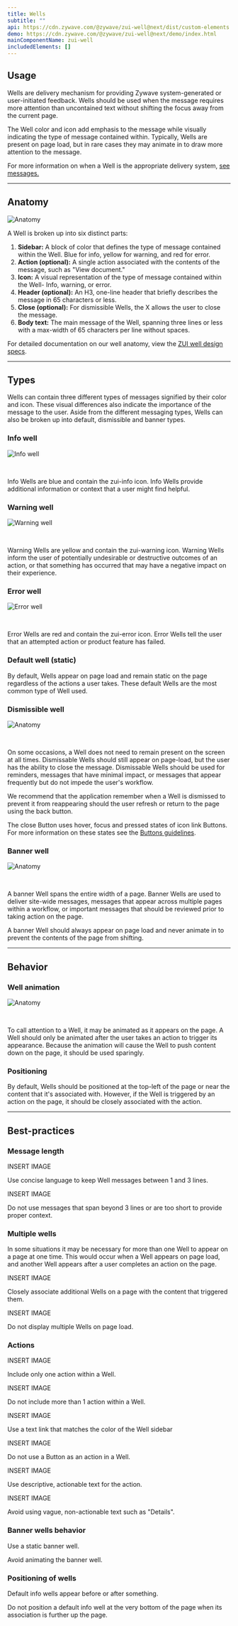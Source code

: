```yaml
---
title: Wells
subtitle: ""
api: https://cdn.zywave.com/@zywave/zui-well@next/dist/custom-elements.json
demo: https://cdn.zywave.com/@zywave/zui-well@next/demo/index.html
mainComponentName: zui-well
includedElements: []
---
```

## Usage

Wells are delivery mechanism for providing Zywave system-generated or user-initiated feedback. Wells should be used when the message requires more attention than uncontained text without shifting the focus away from the current page.

The Well color and icon add emphasis to the message while visually indicating the type of message contained within. Typically, Wells are present on page load, but in rare cases they may animate in to draw more attention to the message.

<docs-note>

For more information on when a Well is the appropriate delivery system, [see messages.](/design-system/voice-and-tone/messages/)  

</docs-note>

---

## Anatomy

![Anatomy](/images/components/well/well_anatomy.svg)

A Well is broken up into six distinct parts:

1. **Sidebar:** A block of color that defines the type of message contained within the Well. Blue for info, yellow for warning, and red for error.
2. **Action (optional):** A single action associated with the contents of the message, such as "View document."
3. **Icon:** A visual representation of the type of message contained within the Well- Info, warning, or error.
4. **Header (optional):** An H3, one-line header that briefly describes the message in 65 characters or less. 
5. **Close (optional):** For dismissible Wells, the X allows the user to close the message.
6. **Body text:** The main message of the Well, spanning three lines or less with a max-width of 65 characters per line without spaces.

<docs-note>

For detailed documentation on our well anatomy, view the [ZUI well design specs](https://xd.adobe.com/view/6f1e7711-b6ef-4f78-b179-700ddde71e4a-3a4d/).

</docs-note>

<hr>

## Types

Wells can contain three different types of messages signified by their color and icon. These visual differences also indicate the importance of the message to the user. Aside from the different messaging types, Wells can also be broken up into default, dismissible and banner types. 

<docs-spacer size="small"></docs-spacer>

### Info well

![Info well](/images/components/well/well_info.svg)

<br> 

Info Wells are blue and contain the zui-info icon. Info Wells provide additional information or context that a user might find helpful.

<docs-spacer size="small"></docs-spacer>

### Warning well

![Warning well](/images/components/well/well_warning.svg)

<br>

Warning Wells are yellow and contain the zui-warning icon. Warning Wells inform the user of potentially undesirable or destructive outcomes of an action, or that something has occurred that may have a negative impact on their experience.

<docs-spacer size="small"></docs-spacer>

### Error well

![Error well](/images/components/well/well_error.svg)

<br>

Error Wells are red and contain the zui-error icon. Error Wells tell the user that an attempted action or product feature has failed. 

<docs-spacer size="large"></docs-spacer>

### Default well (static)

By default, Wells appear on page load and remain static on the page regardless of the actions a user takes. These default Wells are the most common type of Well used. 

<docs-spacer size="small"></docs-spacer>

### Dismissible well

![Anatomy](/images/components/well/well_dismissible.svg)

<br>

On some occasions, a Well does not need to remain present on the screen at all times. Dismissable Wells should still appear on page-load, but the user has the ability to close the message. Dismissable Wells should be used for reminders, messages that have minimal impact, or messages that appear frequently but do not impede the user's workflow. 

We recommend that the application remember when a Well is dismissed to prevent it from reappearing should the user refresh or return to the page using the back button.

The close Button uses hover, focus and pressed states of icon link Buttons. For more information on these states see the [Buttons guidelines](/design-system/components/buttons/).

<docs-spacer size="small"></docs-spacer>

### Banner well

![Anatomy](/images/components/well/well_banner.svg)

<br>

A banner Well spans the entire width of a page. Banner Wells are used to deliver site-wide messages, messages that appear across multiple pages within a workflow, or important messages that should be reviewed prior to taking action on the page. 

A banner Well should always appear on page load and never animate in to prevent the contents of the page from shifting. 

<hr>

## Behavior

### Well animation

![Anatomy](/images/components/well/zui-well-animation-final.gif)

<br>

To call attention to a Well, it may be animated as it appears on the page. A Well should only be animated after the user takes an action to trigger its appearance. Because the animation will cause the Well to push content down on the page, it should be used sparingly. 

<docs-spacer size="small"></docs-spacer>

### Positioning

By default, Wells should be positioned at the top-left of the page or near the content that it's associated with. However, if the Well is triggered by an action on the page, it should be closely associated with the action. 

---

## Best-practices


### Message length

<docs-grid columns="2">
<div>

INSERT IMAGE

<docs-do>

Use concise language to keep Well messages between 1 and 3 lines.

</docs-do>
</div>
<div>

INSERT IMAGE

<docs-do-not>

Do not use messages that span beyond 3 lines or are too short to provide proper context.

</div>
</docs-do-not>
</docs-grid>

<docs-spacer size="small"></docs-spacer>

### Multiple wells
In some situations it may be necessary for more than one Well to appear on a page at one time. This would occur when a Well appears on page load, and another Well appears after a user completes an action on the page. 

<docs-grid columns="2">
<div>

INSERT IMAGE

<docs-do>

Closely associate additional Wells on a page with the content that triggered them. 

</docs-do>
</div>
<div>

INSERT IMAGE

<docs-do-not>

Do not display multiple Wells on page load. 

</docs-do-not>
</div>
</docs-grid>


<docs-spacer size="small"></docs-spacer>


### Actions 

<docs-grid columns="2">
<div>

INSERT IMAGE

<docs-do>

Include only one action within a Well. 

</docs-do>
</div>
<div>

INSERT IMAGE

<docs-do-not>

Do not include more than 1 action within a Well. 

</docs-do-not>
</div>
<div>

INSERT IMAGE

<docs-do>

Use a text link that matches the color of the Well sidebar

</docs-do>
</div>
<div>

INSERT IMAGE

<docs-do-not>

Do not use a Button as an action in a Well.

</docs-do-not>
</div>
<div>

INSERT IMAGE

<docs-do>

Use descriptive, actionable text for the action.

</docs-do>
</div>
<div>

INSERT IMAGE

<docs-do-not>

Avoid using vague, non-actionable text such as "Details".

</docs-do-not>
</div>
</docs-grid>


### Banner wells behavior



Use a static banner well.

</GridCol>

<GridCol col="span-6">

<DoNot />

Avoid animating the banner well.

</GridCol>

</Grid>

<spacer size="small" />

### Positioning of wells

<Grid>

<GridCol col="span-6">

<Do />

Default info wells appear before or after something.

</GridCol>

<GridCol col="span-6">

<DoNot />

Do not position a default info well at the very bottom of the page when its association is further up the page.

</GridCol>

</Grid>